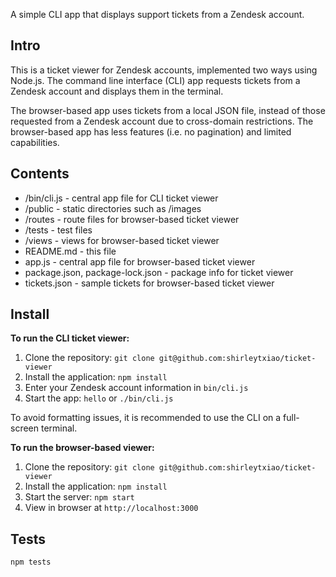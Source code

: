 A simple CLI app that displays support tickets from a Zendesk account.


## Intro

This is a ticket viewer for Zendesk accounts, implemented two ways using Node.js. The command line interface (CLI) app requests tickets from a Zendesk account and displays them in the terminal. 

The browser-based app uses tickets from a local JSON file, instead of those requested from a Zendesk account due to cross-domain restrictions. The browser-based app has less features (i.e. no pagination) and limited capabilities. 


## Contents

* /bin/cli.js - central app file for CLI ticket viewer
* /public - static directories such as /images
* /routes - route files for browser-based ticket viewer
* /tests - test files
* /views - views for browser-based ticket viewer
* README.md - this file
* app.js - central app file for browser-based ticket viewer
* package.json, package-lock.json - package info for ticket viewer
* tickets.json - sample tickets for browser-based ticket viewer


## Install

**To run the CLI ticket viewer:**
1. Clone the repository: `git clone git@github.com:shirleytxiao/ticket-viewer`
2. Install the application: `npm install`
3. Enter your Zendesk account information in `bin/cli.js`
4. Start the app: `hello` or `./bin/cli.js`

To avoid formatting issues, it is recommended to use the CLI on a full-screen terminal. 

**To run the browser-based viewer:**
1. Clone the repository: `git clone git@github.com:shirleytxiao/ticket-viewer`
2. Install the application: `npm install`
3. Start the server: `npm start`
4. View in browser at `http://localhost:3000`


## Tests

```sh
npm tests
```
